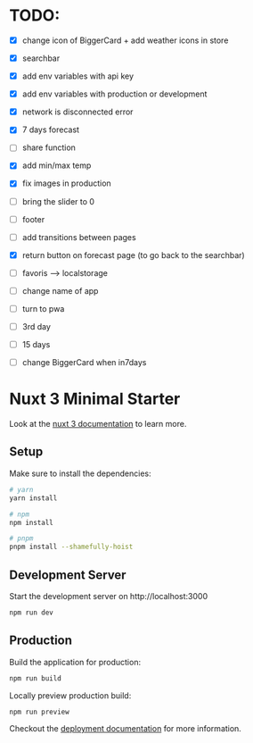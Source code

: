 # TODO: 

- [x] change icon of BiggerCard + add weather icons in store
- [x] searchbar
- [x] add env variables with api key
- [x] add env variables with production or development
- [x] network is disconnected error
- [x] 7 days forecast
- [ ] share function
- [x] add min/max temp
- [x] fix images in production
- [ ] bring the slider to 0
- [ ] footer
- [ ] add transitions between pages
- [x] return button on forecast page (to go back to the searchbar)
- [ ] favoris --> localstorage
- [ ] change name of app
- [ ] turn to pwa
- [ ] 3rd day
- [ ] 15 days
- [ ] change BiggerCard when in7days




# Nuxt 3 Minimal Starter

Look at the [nuxt 3 documentation](https://v3.nuxtjs.org) to learn more.

## Setup

Make sure to install the dependencies:

```bash
# yarn
yarn install

# npm
npm install

# pnpm
pnpm install --shamefully-hoist
```

## Development Server

Start the development server on http://localhost:3000

```bash
npm run dev
```

## Production

Build the application for production:

```bash
npm run build
```

Locally preview production build:

```bash
npm run preview
```

Checkout the [deployment documentation](https://v3.nuxtjs.org/guide/deploy/presets) for more information.
